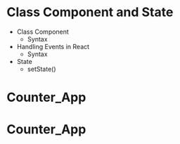 # Class Component and State

- Class Component
  - Syntax
- Handling Events in React
  - Syntax
- State
  - setState()
# Counter_App
# Counter_App

